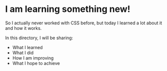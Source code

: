 # I am learning something new!
So I actually never worked with CSS before, but today I learned a lot about it and how it works.

In this directory, I will be sharing:
- What I learned
- What I did
- How I am improving
- What I hope to achieve
